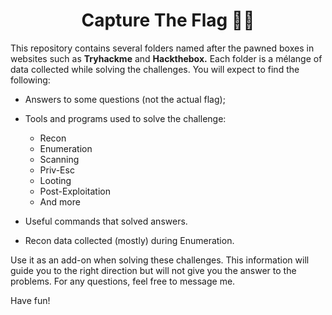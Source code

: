 <h1 align="center"> Capture The Flag 🏴‍☠️ </h1>

<p>This repository contains several folders named after the pawned boxes in websites such as <strong>Tryhackme</strong> and <strong>Hackthebox.</strong> 
  Each folder is a mélange of data collected while solving the challenges.
You will expect to find the following:</p>

* Answers to some questions (not the actual flag);

* Tools and programs used to solve the challenge: 
    * Recon
    * Enumeration
    * Scanning
    * Priv-Esc
    * Looting
    * Post-Exploitation
    * And more

* Useful commands that solved answers.

* Recon data collected (mostly) during Enumeration.

<p>Use it as an add-on when solving these challenges. This information will guide you to the right direction but will not give you the answer to the problems. 
For any questions, feel free to message me. 

Have fun! </p>
